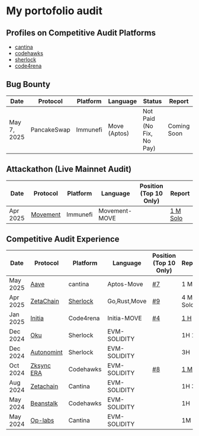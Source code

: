 # My portofolio audit
## Profiles on Competitive Audit Platforms
- [cantina](https://cantina.xyz/u/laksmana)
- [codehawks](https://profiles.cyfrin.io/u/laksmana)
- [sherlock](https://audits.sherlock.xyz/watson/Laksmana)
- [code4rena](https://code4rena.com/@laksmana)

## Bug Bounty
| Date        | Protocol | Platform | Language     | Status                    | Report      |
| ----------- | -------- | -------- | ------------ | ------------------------- | ----------- |
| May 7, 2025 | PancakeSwap  | Immunefi | Move (Aptos) | Not Paid (No Fix, No Pay) | Coming Soon |

## Attackathon (Live Mainnet Audit)

|Date  | Protocol   | Platform    |Language    | Position (Top 10 Only) | Report    |
|------|------------|-------------|------------|----------|-----------|
|Apr 2025|[Movement](https://immunefi.com/audit-competition/movement-labs-attackathon/information/?utm_source=explore_results)| Immunefi|Movement-MOVE||[1 M Solo](https://reports.immunefi.com/movement-labs-attackathon/42480-bc-medium-unable-to-deposit-the-gas-fee-into-the-governed_gas_pool-when-using-deposit_from_fun)|
## Competitive Audit Experience
|Date  | Protocol   | Platform    |Language    | Position (Top 10 Only) | Report    |
|------|------------|-------------|------------|----------|-----------|
|May 2025| [Aave](https://aave.com) | cantina | Aptos-Move | [#7](https://cantina.xyz/competitions/ad445d42-9d39-4bcf-becb-0c6c8689b767/leaderboard) | 1 M |
|Apr 2025| [ZetaChain](https://www.zetachain.com) | [Sherlock](https://audits.sherlock.xyz/contests/857?filter=questions) | Go,Rust,Move| [#9](https://audits.sherlock.xyz/contests/857/leaderboard) | 4 M (1 Solo)|
|Jan 2025|[Initia](https://initia.xyz)                        |Code4rena |Initia-MOVE   |[#4](https://code4rena.com/audits/2025-01-initia-move)         |[1 H](https://code4rena.com/reports/2025-01-initia-move#h-03-user-can-bypass-max_expiration-when-extend-expiration)         |
|Dec 2024|[Oku](https://audits.sherlock.xyz/contests/641/leaderboard)                       |Sherlock  |EVM-SOLIDITY  |        |1H 1M      |
|Dec 2024|[Autonomint](https://audits.sherlock.xyz/contests/569/leaderboard)                |Sherlock  |EVM-SOLIDITY  |        |3H         |
|Oct 2024|[Zksync ERA](https://www.zksync.io)|Codehawks |EVM-SOLIDITY  |[#8](https://codehawks.cyfrin.io/c/2024-10-zksync/results?lt=contest&page=1&sc=reward&sj=reward&t=leaderboard)         |[1 M](https://solodit.cyfrin.io/issues/double-spending-of-funds-when-bridging-bridgedtoken-codehawks-zksync-era-git)        |
|Aug 2024|[Zetachain](https://cantina.xyz/competitions/80a33cf0-ad69-4163-a269-d27756aacb5e)|Cantina   |EVM-SOLIDITY  |        |1H  3L     |
|May 2024|[Beanstalk](https://codehawks.cyfrin.io/c/2024-05-beanstalk-the-finale)           |Codehawks |EVM-SOLIDITY  |        |1H         |
|May 2024|[Op-labs](https://cantina.xyz/competitions/d47f8096-8858-437d-a9f5-2fe85ac9b95e)  |Cantina   |EVM-SOLIDITY  |        |1M         |
